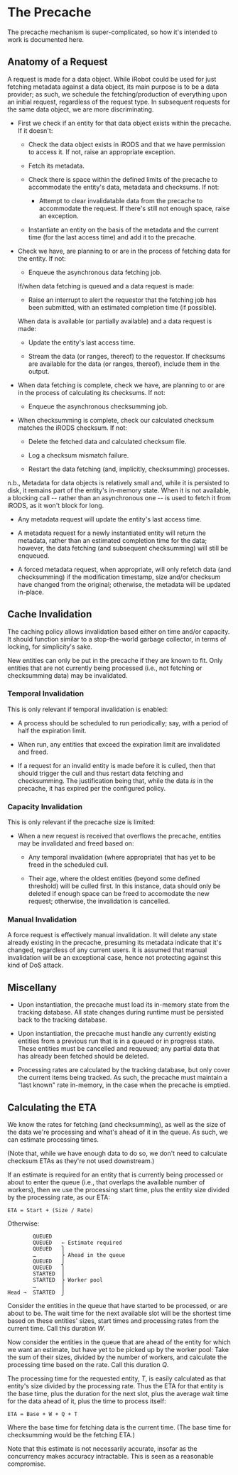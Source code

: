 # The Precache

The precache mechanism is super-complicated, so how it's intended to
work is documented here.

## Anatomy of a Request

A request is made for a data object. While iRobot could be used for just
fetching metadata against a data object, its main purpose is to be a
data provider; as such, we schedule the fetching/production of
everything upon an initial request, regardless of the request type. In
subsequent requests for the same data object, we are more
discriminating.

* First we check if an entity for that data object exists within the
  precache. If it doesn't:

  * Check the data object exists in iRODS and that we have permission to
    access it. If not, raise an appropriate exception.

  * Fetch its metadata.

  * Check there is space within the defined limits of the precache to
    accommodate the entity's data, metadata and checksums. If not:

    * Attempt to clear invalidatable data from the precache to
      accommodate the request. If there's still not enough space, raise
      an exception.

  * Instantiate an entity on the basis of the metadata and the current
    time (for the last access time) and add it to the precache.

* Check we have, are planning to or are in the process of fetching data
  for the entity. If not:

  * Enqueue the asynchronous data fetching job.

  If/when data fetching is queued and a data request is made:

  * Raise an interrupt to alert the requestor that the fetching job has
    been submitted, with an estimated completion time (if possible).

  When data is available (or partially available) and a data request is
  made:

  * Update the entity's last access time.

  * Stream the data (or ranges, thereof) to the requestor. If checksums
    are available for the data (or ranges, thereof), include them in the
    output.

* When data fetching is complete, check we have, are planning to or are
  in the process of calculating its checksums. If not:

  * Enqueue the asynchronous checksumming job.

* When checksumming is complete, check our calculated checksum matches
  the iRODS checksum. If not:

  * Delete the fetched data and calculated checksum file.

  * Log a checksum mismatch failure.

  * Restart the data fetching (and, implicitly, checksumming) processes.

n.b., Metadata for data objects is relatively small and, while it is
persisted to disk, it remains part of the entity's in-memory state. When
it is not available, a blocking call -- rather than an asynchronous one
-- is used to fetch it from iRODS, as it won't block for long.

* Any metadata request will update the entity's last access time.

* A metadata request for a newly instantiated entity will return the
  metadata, rather than an estimated completion time for the data;
  however, the data fetching (and subsequent checksumming) will still be
  enqueued.

* A forced metadata request, when appropriate, will only refetch data
  (and checksumming) if the modification timestamp, size and/or checksum
  have changed from the original; otherwise, the metadata will be
  updated in-place.

## Cache Invalidation

The caching policy allows invalidation based either on time and/or
capacity. It should function similar to a stop-the-world garbage
collector, in terms of locking, for simplicity's sake.

New entities can only be put in the precache if they are known to fit.
Only entities that are not currently being processed (i.e., not fetching
or checksumming data) may be invalidated.

### Temporal Invalidation

This is only relevant if temporal invalidation is enabled:

* A process should be scheduled to run periodically; say, with a period
  of half the expiration limit.

* When run, any entities that exceed the expiration limit are
  invalidated and freed.

* If a request for an invalid entity is made before it is culled, then
  that should trigger the cull and thus restart data fetching and
  checksumming. The justification being that, while the data *is* in the
  precache, it has expired per the configured policy.

### Capacity Invalidation

This is only relevant if the precache size is limited:

* When a new request is received that overflows the precache, entities
  may be invalidated and freed based on:

  * Any temporal invalidation (where appropriate) that has yet to be
    freed in the scheduled cull.

  * Their age, where the oldest entities (beyond some defined threshold)
    will be culled first. In this instance, data should only be deleted
    if enough space can be freed to accomodate the new request;
    otherwise, the invalidation is cancelled.

### Manual Invalidation

A force request is effectively manual invalidation. It will delete any
state already existing in the precache, presuming its metadata indicate
that it's changed, regardless of any current users. It is assumed that
manual invalidation will be an exceptional case, hence not protecting
against this kind of DoS attack.

## Miscellany

* Upon instantiation, the precache must load its in-memory state from
  the tracking database. All state changes during runtime must be
  persisted back to the tracking database.

* Upon instantiation, the precache must handle any currently existing
  entities from a previous run that is in a queued or in progress state.
  These entities must be cancelled and requeued; any partial data that
  has already been fetched should be deleted.

* Processing rates are calculated by the tracking database, but only
  cover the current items being tracked. As such, the precache must
  maintain a "last known" rate in-memory, in the case when the precache
  is emptied.

## Calculating the ETA

We know the rates for fetching (and checksumming), as well as the size
of the data we're processing and what's ahead of it in the queue. As
such, we can estimate processing times.

(Note that, while we have enough data to do so, we don't need to
calculate checksum ETAs as they're not used downstream.)

If an estimate is required for an entity that is currently being
processed or about to enter the queue (i.e., that overlaps the available
number of workers), then we use the processing start time, plus the
entity size divided by the processing rate, as our ETA:

    ETA = Start + (Size / Rate)

Otherwise:

            QUEUED
            QUEUED   ← Estimate required
            QUEUED   ⎫
            …        ⎬ Ahead in the queue
            QUEUED   ⎭
            QUEUED   ⎫
            STARTED  ⎪
            STARTED  ⎬ Worker pool
            …        ⎪
    Head →  STARTED  ⎭

Consider the entities in the queue that have started to be processed, or
are about to be. The wait time for the next available slot will be the
shortest time based on these entities' sizes, start times and processing
rates from the current time. Call this duration *W*.

Now consider the entities in the queue that are ahead of the entity for
which we want an estimate, but have yet to be picked up by the worker
pool: Take the sum of their sizes, divided by the number of workers, and
calculate the processing time based on the rate. Call this duration *Q*.

The processing time for the requested entity, *T*, is easily calculated
as that entity's size divided by the processing rate. Thus the ETA for
that entity is the base time, plus the duration for the next slot, plus
the average wait time for the data ahead of it, plus the time to process
itself:

    ETA = Base + W + Q + T

Where the base time for fetching data is the current time. (The base
time for checksumming would be the fetching ETA.)

Note that this estimate is not necessarily accurate, insofar as the
concurrency makes accuracy intractable. This is seen as a reasonable
compromise.
